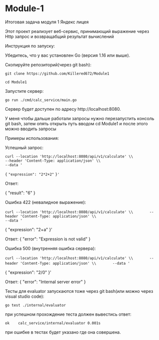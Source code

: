 # Module-1
Итоговая задача модуля 1 Яндекс лицея 

Этот проект реализует веб-сервис, принимающий выражение через Http запрос и возвращабщий результат вычислений

Инструкция по запуску:

Убедитесь, что у вас установлен Go (версия 1.16 или выше).

Скопируйте репозиторий(через git bash):

``git clone https://github.com/Killered672/Module1``

``cd Module1``

Запустите сервер:

``go run ./cmd/calc_service/main.go``

Сервер будет доступен по адресу http://localhost:8080.

У меня чтобы дальше работали запросы нужно перезапустить консоль git bash, затем опять открыть путь вводом cd Module1 и после этого можно вводить запросы

Примеры использования:

Успешный запрос:

``curl --location 'http://localhost:8080/api/v1/calculate' \\     ``    
``--header 'Content-Type: application/json' \\      ``   
``--data '``

``{``
  ``"expression": "2*2+2"``
``}'``

Ответ:

{
  "result": "6"
}



Ошибка 422 (невалидное выражение):

``curl --location 'http://localhost:8080/api/v1/calculate' \\       ``
``--header 'Content-Type: application/json' \\     ``  
``--data '``

{
  "expression": "2+a"
}'

Ответ:
{
  "error": "Expression is not valid"
}



Ошибка 500 (внутренняя ошибка сервера):

``curl --location 'http://localhost:8080/api/v1/calculate' \\       ``
``--header 'Content-Type: application/json' \\       ``
``--data '``

{
  "expression": "2/0"
}'

Ответ:
{
  "error": "Internal server error"
}


Тесты для evaluator запускаются тоже через git bash(или можно через visual studio code):

``go test ./internal/evaluator``

при успешном прохождение теста должен вывестись ответ:

``ok  	calc_service/internal/evaluator	0.001s``

при ошибке в тестах будет указано где она совершена.
